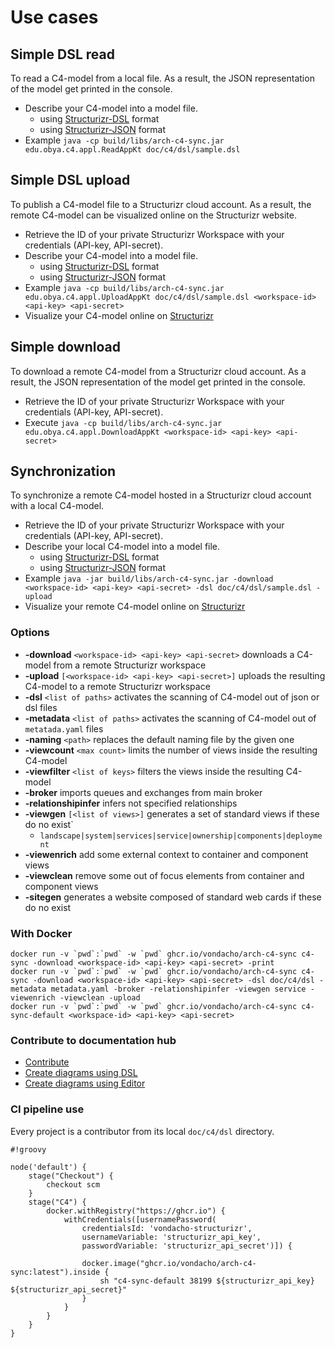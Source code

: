 # Use cases

## Simple DSL read

To read a C4-model from a local file. As a result, the JSON representation of the model get printed in the console.

- Describe your C4-model into a model file.
    - using [Structurizr-DSL](https://github.com/structurizr/dsl/blob/master/docs/language-reference.md) format
    - using [Structurizr-JSON](https://structurizr.com/json) format
- Example `java -cp build/libs/arch-c4-sync.jar edu.obya.c4.appl.ReadAppKt doc/c4/dsl/sample.dsl`

## Simple DSL upload

To publish a C4-model file to a Structurizr cloud account. As a result, the remote C4-model can be visualized online on the Structurizr website.

- Retrieve the ID of your private Structurizr Workspace with your credentials (API-key, API-secret).
- Describe your C4-model into a model file.
    - using [Structurizr-DSL](https://github.com/structurizr/dsl/blob/master/docs/language-reference.md) format
    - using [Structurizr-JSON](https://structurizr.com/json) format
- Example `java -cp build/libs/arch-c4-sync.jar edu.obya.c4.appl.UploadAppKt doc/c4/dsl/sample.dsl <workspace-id> <api-key> <api-secret>`
- Visualize your C4-model online on [Structurizr](https://www.structurizr.com/workspace/<workspace-id>)

## Simple download

To download a remote C4-model from a Structurizr cloud account. As a result, the JSON representation of the model get printed in the console.

- Retrieve the ID of your private Structurizr Workspace with your credentials (API-key, API-secret).
- Execute `java -cp build/libs/arch-c4-sync.jar edu.obya.c4.appl.DownloadAppKt <workspace-id> <api-key> <api-secret>`

## Synchronization

To synchronize a remote C4-model hosted in a Structurizr cloud account with a local C4-model.

- Retrieve the ID of your private Structurizr Workspace with your credentials (API-key, API-secret).
- Describe your local C4-model into a model file.
    - using [Structurizr-DSL](https://github.com/structurizr/dsl/blob/master/docs/language-reference.md) format
    - using [Structurizr-JSON](https://structurizr.com/json) format
- Example `java -jar build/libs/arch-c4-sync.jar -download <workspace-id> <api-key> <api-secret> -dsl doc/c4/dsl/sample.dsl -upload`
- Visualize your remote C4-model online on [Structurizr](https://www.structurizr.com/workspace/<workspace-id>)

### Options

- **-download** `<workspace-id> <api-key> <api-secret>` downloads a C4-model from a remote Structurizr workspace
- **-upload** `[<workspace-id> <api-key> <api-secret>]` uploads the resulting C4-model to a remote Structurizr workspace
- **-dsl** `<list of paths>` activates the scanning of C4-model out of json or dsl files
- **-metadata** `<list of paths>` activates the scanning of C4-model out of `metatada.yaml` files
- **-naming** `<path>` replaces the default naming file by the given one
- **-viewcount** `<max count>` limits the number of views inside the resulting C4-model
- **-viewfilter** `<list of keys>` filters the views inside the resulting C4-model
- **-broker** imports queues and exchanges from main broker
- **-relationshipinfer** infers not specified relationships
- **-viewgen** `[<list of views>]` generates a set of standard views if these do no exist`
    - `landscape|system|services|service|ownership|components|deployment`
- **-viewenrich** add some external context to container and component views
- **-viewclean** remove some out of focus elements from container and component views
- **-sitegen** generates a website composed of standard web cards if these do no exist

### With Docker

```
docker run -v `pwd`:`pwd` -w `pwd` ghcr.io/vondacho/arch-c4-sync c4-sync -download <workspace-id> <api-key> <api-secret> -print
docker run -v `pwd`:`pwd` -w `pwd` ghcr.io/vondacho/arch-c4-sync c4-sync -download <workspace-id> <api-key> <api-secret> -dsl doc/c4/dsl -metadata metadata.yaml -broker -relationshipinfer -viewgen service -viewenrich -viewclean -upload
docker run -v `pwd`:`pwd` -w `pwd` ghcr.io/vondacho/arch-c4-sync c4-sync-default <workspace-id> <api-key> <api-secret>
```

### Contribute to documentation hub

- [Contribute](https://www.structurizr.com/share/38199/diagrams#c4-contribute)
- [Create diagrams using DSL](https://www.structurizr.com/share/38199/diagrams#c4-create-with-dsl)
- [Create diagrams using Editor](https://www.structurizr.com/share/38199/diagrams#c4-create-with-editor)

### CI pipeline use

Every project is a contributor from its local `doc/c4/dsl` directory.

```
#!groovy

node('default') {
    stage("Checkout") {
        checkout scm
    }
    stage("C4") {
        docker.withRegistry("https://ghcr.io") {
            withCredentials([usernamePassword(
                credentialsId: 'vondacho-structurizr',
                usernameVariable: 'structurizr_api_key',
                passwordVariable: 'structurizr_api_secret')]) {

                docker.image("ghcr.io/vondacho/arch-c4-sync:latest").inside {
                    sh "c4-sync-default 38199 ${structurizr_api_key} ${structurizr_api_secret}"
                }
            }
        }
    }
}
```

